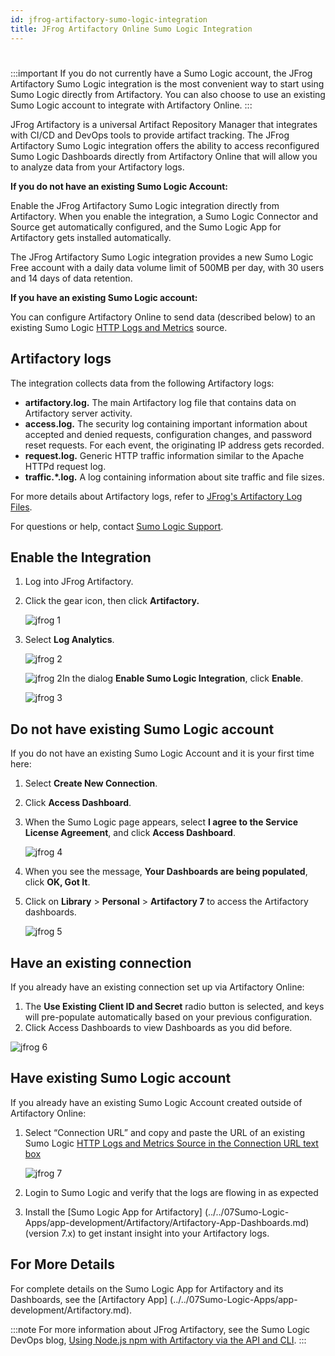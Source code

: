 ```yaml
---
id: jfrog-artifactory-sumo-logic-integration
title: JFrog Artifactory Online Sumo Logic Integration
---
```


#

:::important
If you do not currently have a Sumo Logic account, the JFrog Artifactory Sumo Logic integration is the most convenient way to start using Sumo Logic directly from Artifactory. You can also choose to use an existing Sumo Logic account to integrate with Artifactory Online.
:::

JFrog Artifactory is a universal Artifact Repository Manager that integrates with CI/CD and DevOps tools to provide artifact tracking. The JFrog Artifactory Sumo Logic integration offers the ability to access reconfigured Sumo Logic Dashboards directly from Artifactory Online that will allow you to analyze data from your Artifactory logs.

**If you do not have an existing Sumo Logic Account:**

Enable the JFrog Artifactory Sumo Logic integration directly from Artifactory. When you enable the integration, a Sumo Logic Connector and Source get automatically configured, and the Sumo Logic App for Artifactory gets installed automatically.

The JFrog Artifactory Sumo Logic integration provides a new Sumo Logic Free account with a daily data volume limit of 500MB per day, with 30 users and 14 days of data retention.

**If you have an existing Sumo Logic account:**

You can configure Artifactory Online to send data (described below) to an existing Sumo Logic [HTTP Logs and Metrics](/docs/send-data/hosted-collectors/http-logs-metrics-source) source.

## Artifactory logs

The integration collects data from the following Artifactory logs:

* **artifactory.log.** The main Artifactory log file that contains data on Artifactory server activity.
* **access.log.** The security log containing important information about accepted and denied requests, configuration changes, and password reset requests. For each event, the originating IP address gets recorded.
* **request.log.** Generic HTTP traffic information similar to the Apache HTTPd request log.
* **traffic.\*.log.** A log containing information about site traffic and file sizes.

For more details about Artifactory logs, refer to [JFrog's Artifactory Log Files](https://www.jfrog.com/confluence/display/RTF/Artifactory+Log+Files).

For questions or help, contact [Sumo Logic Support](https://support.sumologic.com/hc/en-us).

## Enable the Integration

1. Log into JFrog Artifactory.
1. Click the gear icon, then click **Artifactory.** 

    ![jfrog 1](/img/connection-and-integration/jfrog1.png)

1. Select **Log Analytics**.

    ![jfrog 2](/img/connection-and-integration/jfrog2.png)

    ![jfrog 2](/img/connection-and-integration/jfrog2.png)In the dialog **Enable Sumo Logic Integration**, click **Enable**.

    ![jfrog 3](/img/connection-and-integration/jfrog3.png)

## Do not have existing Sumo Logic account

If you do not have an existing Sumo Logic Account and it is your first time here:

1. Select **Create New Connection**.
1. Click **Access Dashboard**.
1. When the Sumo Logic page appears, select **I agree to the Service License Agreement**, and click **Access Dashboard**.

    ![jfrog 4](/img/connection-and-integration/jfrog4.png)

1. When you see the message, **Your Dashboards are being populated**, click **OK, Got It**.
1. Click on **Library** > **Personal** > **Artifactory 7** to access the Artifactory dashboards.

    ![jfrog 5](/img/connection-and-integration/jfrog5.png)

## Have an existing connection

If you already have an existing connection set up via Artifactory Online:

1. The **Use Existing Client ID and Secret** radio button is selected, and keys will pre-populate automatically based on your previous configuration.
1. Click Access Dashboards to view Dashboards as you did before.

![jfrog 6](/img/connection-and-integration/jfrog6.png)

## Have existing Sumo Logic account

If you already have an existing Sumo Logic Account created outside of Artifactory Online:

1. Select “Connection URL” and copy and paste the URL of an existing Sumo Logic [HTTP Logs and Metrics Source in the Connection URL text box](/docs/send-data/hosted-collectors/http-logs-metrics-source)

    ![jfrog 7](/img/connection-and-integration/jfrog7.png)

1. Login to Sumo Logic and verify that the logs are flowing in as expected
1. Install the [Sumo Logic App for Artifactory] (../../07Sumo-Logic-Apps/app-development/Artifactory/Artifactory-App-Dashboards.md) (version 7.x) to get instant insight into your Artifactory logs. 

## For More Details

For complete details on the Sumo Logic App for Artifactory and its Dashboards, see the [Artifactory App] (../../07Sumo-Logic-Apps/app-development/Artifactory.md).

:::note
For more information about JFrog Artifactory, see the Sumo Logic DevOps blog, [Using Node.js npm with Artifactory via the API and CLI](https://www.sumologic.com/blog/using-node-js-npm-with-jfrog-artifactory-via-the-api-and-cli/).
:::

